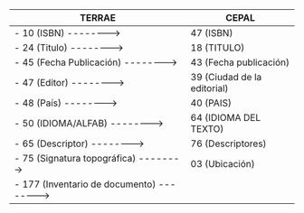 TERRAE | CEPAL |
------------- | -------------|
     - 10 (ISBN) -------->| 47 (ISBN)
     - 24 (Titulo) --------> | 18 (TITULO)
     - 45 (Fecha Publicación) --------> | 43 (Fecha publicación)
     - 47 (Editor) --------> | 39 (Ciudad de la editorial)
     - 48 (País) --------> | 40 (PAIS)
     - 50 (IDIOMA/ALFAB) --------> | 64 (IDIOMA DEL TEXTO)
     - 65 (Descriptor) --------> | 76 (Descriptores)
     - 75 (Signatura topográfica) -------->| 03 (Ubicación)
     - 177 (Inventario de documento) --------> | |
     